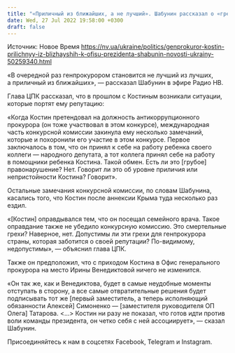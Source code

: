 ```yaml
---
title: "«Приличный из ближайших, а не лучший». Шабунин рассказал о «грехах» нового генпрокурора Костина и сравнил его с Венедиктовой"
date: Wed, 27 Jul 2022 19:58:00 +0300
draft: false
---
```

Источник: Новое Время https://nv.ua/ukraine/politics/genprokuror-kostin-prilichnyy-iz-blizhayshih-k-ofisu-prezidenta-shabunin-novosti-ukrainy-50259340.html


«В очередной раз генпрокурором становится не лучший из лучших, а приличный из ближайших», — рассказал Шабунин в эфире Радио НВ.

Глава ЦПК рассказал, что в прошлом с Костиным возникали ситуации, которые портят ему репутацию:

«Когда Костин претендовал на должность антикоррупционного прокурора (он тоже участвовал в этом конкурсе), международная часть конкурсной комиссии закинула ему несколько замечаний, которые и похоронили его участие в этом конкурсе. Первое заключалось в том, что он принял к себе на работу ребенка своего коллеги — народного депутата, а тот коллега принял себе на работу в помощники ребенка Костина. Такой обмен. Есть ли это [грубое] правонарушение? Нет. Говорит ли это об уровне приличия или непристойности Костина? Говорит».

Остальные замечания конкурсной комиссии, по словам Шабунина, касались того, что Костин после аннексии Крыма туда несколько раз ездил.

«[Костин] оправдывался тем, что он посещал семейного врача. Такое оправдание также не убедило конкурсную комиссию. Это смертельные грехи? Наверное, нет. Допустимы ли эти грехи для генпрокурора страны, которая заботится о своей репутации? По-видимому, недопустимы», — объяснил глава ЦПК.

Также он предположил, что с приходом Костина в Офис генерального прокурора на место Ирины Венедиктовой ничего не изменится.

«Он так же, как и Венедиктова, будет в самые неудобные моменты отступать в сторону, а все самые отвратительные решения будет подписывать тот же [первый заместитель, а теперь исполняющий обязанности Алексей] Симоненко — [заместителя руководителя ОП Олега] Татарова. <...> Костин ни разу не показал, что готов идти против воли команды президента, он четко себя с ней ассоциирует», — сказал Шабунин.

Присоединяйтесь к нам в соцсетях Facebook, Telegram и Instagram.
